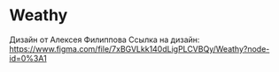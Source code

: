 # Weathy
Дизайн от Алексея Филиппова
Ссылка на дизайн: https://www.figma.com/file/7xBGVLkk140dLigPLCVBQy/Weathy?node-id=0%3A1
